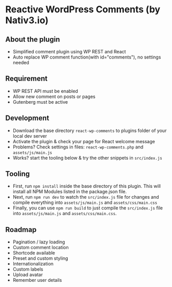 # Reactive WordPress Comments (by Nativ3.io)

## About the plugin
* Simplified comment plugin using WP REST and React
* Auto replace WP comment function(with id="comments"), no settings needed

## Requirement
* WP REST API must be enabled
* Allow new comment on posts or pages
* Gutenberg must be active

## Development
* Download the base directory `react-wp-comments` to plugins folder of your local dev server
* Activate the plugin & check your page for React welcome message 
* Problems? Check settings in files: `react-wp-comments.php` and `assets/js/main.js`
* Works? start the tooling below & try the other snippets in `src/index.js`

## Tooling
* First, run `npm install` inside the base directory of this plugin. This will install all NPM Modules listed in the package.json file. 
* Next, run `npm run dev` to watch the `src/index.js` file for changes and compile everything into `assets/js/main.js` and `assets/css/main.css`
* Finally, you can use `npm run build` to just compile the `src/index.js` file into `assets/js/main.js` and `assets/css/main.css`.

## Roadmap
* Pagination / lazy loading
* Custom comment location
* Shortcode available
* Preset and custom styling
* Internationalization
* Custom labels
* Upload avatar
* Remember user details